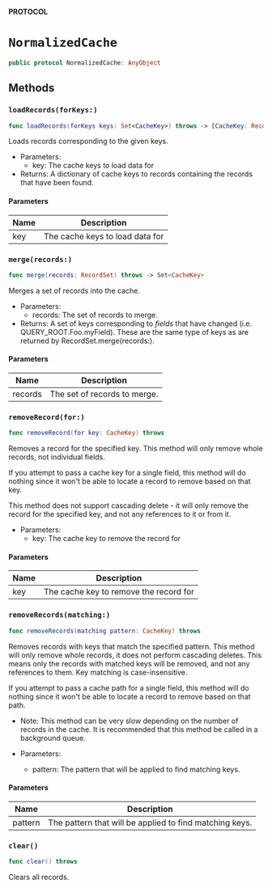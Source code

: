 **PROTOCOL**

# `NormalizedCache`

```swift
public protocol NormalizedCache: AnyObject
```

## Methods
### `loadRecords(forKeys:)`

```swift
func loadRecords(forKeys keys: Set<CacheKey>) throws -> [CacheKey: Record]
```

Loads records corresponding to the given keys.

- Parameters:
  - key: The cache keys to load data for
- Returns: A dictionary of cache keys to records containing the records that have been found.

#### Parameters

| Name | Description |
| ---- | ----------- |
| key | The cache keys to load data for |

### `merge(records:)`

```swift
func merge(records: RecordSet) throws -> Set<CacheKey>
```

Merges a set of records into the cache.

- Parameters:
  - records: The set of records to merge.
- Returns: A set of keys corresponding to *fields* that have changed (i.e. QUERY_ROOT.Foo.myField). These are the same type of keys as are returned by RecordSet.merge(records:).

#### Parameters

| Name | Description |
| ---- | ----------- |
| records | The set of records to merge. |

### `removeRecord(for:)`

```swift
func removeRecord(for key: CacheKey) throws
```

Removes a record for the specified key. This method will only
remove whole records, not individual fields.

If you attempt to pass a cache key for a  single field, this
method will do nothing since it won't be able to locate a
record to remove based on that key.

This method does not support cascading delete - it will only
remove the record for the specified key, and not any references to it or from it.

- Parameters:
  - key: The cache key to remove the record for

#### Parameters

| Name | Description |
| ---- | ----------- |
| key | The cache key to remove the record for |

### `removeRecords(matching:)`

```swift
func removeRecords(matching pattern: CacheKey) throws
```

Removes records with keys that match the specified pattern. This method will only
remove whole records, it does not perform cascading deletes. This means only the
records with matched keys will be removed, and not any references to them. Key
matching is case-insensitive.

If you attempt to pass a cache path for a single field, this method will do nothing
since it won't be able to locate a record to remove based on that path.

- Note: This method can be very slow depending on the number of records in the cache.
It is recommended that this method be called in a background queue.

- Parameters:
  - pattern: The pattern that will be applied to find matching keys.

#### Parameters

| Name | Description |
| ---- | ----------- |
| pattern | The pattern that will be applied to find matching keys. |

### `clear()`

```swift
func clear() throws
```

Clears all records.
